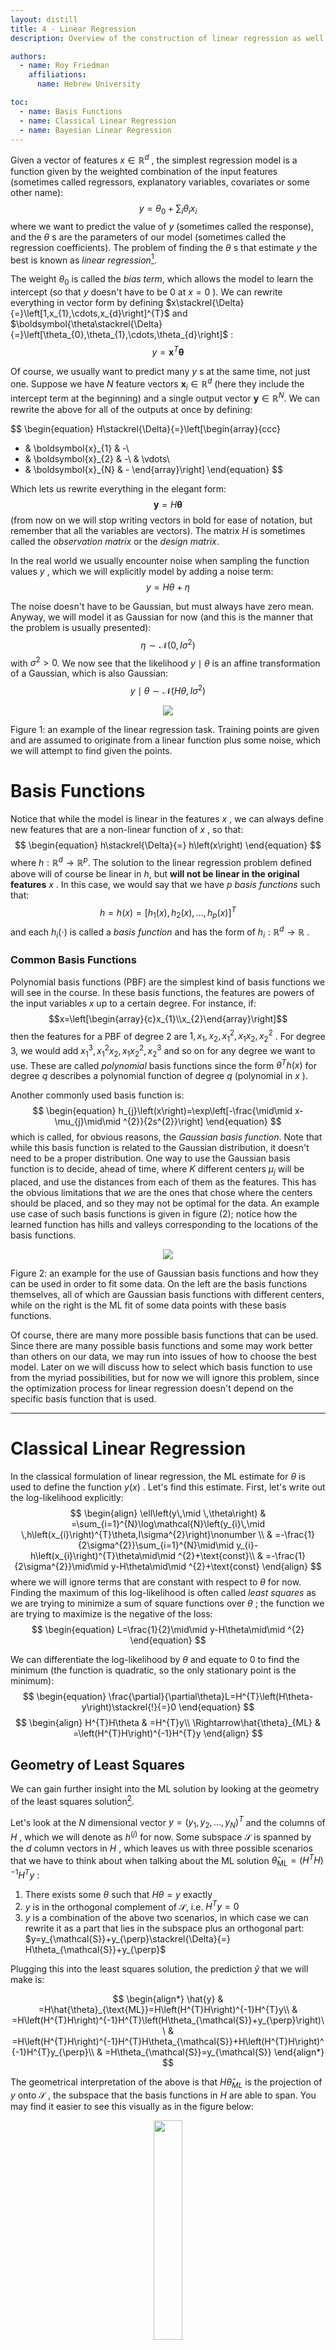 ```yaml
---
layout: distill
title: 4 - Linear Regression
description: Overview of the construction of linear regression as well as it's classical and Bayesian solutions.

authors:
  - name: Roy Friedman
    affiliations:
      name: Hebrew University

toc:
  - name: Basis Functions
  - name: Classical Linear Regression
  - name: Bayesian Linear Regression
---
```


Given a vector of features $x\in\mathbb{R}^{d}$ , the simplest regression model is a function given by the weighted combination of the input features (sometimes called regressors, explanatory variables, covariates or some other name):
$$
\begin{equation}
y=\theta_{0}+\sum_{i}\theta_{i}x_{i}
\end{equation}
$$
where we want to predict the value of $y$ (sometimes called the response), and the $\theta$ s are the parameters of our model (sometimes called the regression coefficients). The problem of finding the $\theta$ s that estimate $y$ the best is known as _linear regression_[^1].


The weight $\theta_{0}$ is called the _bias term_, which allows the model to learn the intercept (so that $y$ doesn't have to be 0 at $x=0$ ). We can rewrite everything in vector form by defining $x\stackrel{\Delta}{=}\left[1,x_{1},\cdots,x_{d}\right]^{T}$ and $\boldsymbol{\theta\stackrel{\Delta}{=}\left[\theta_{0},\theta_{1},\cdots,\theta_{d}\right]$ :
$$
\begin{equation}
y=\boldsymbol{x}^{T}\boldsymbol{\theta}
\end{equation}
$$

Of course, we usually want to predict many $y$ s at the same time, not just one. Suppose we have $N$ feature vectors $\boldsymbol{x}_{i}\in\mathbb{R}^{d}$ (here they include the intercept term at the beginning) and a single output vector $\boldsymbol{y}\in\mathbb{R}^{N}$. We can rewrite the above for all of the outputs at once by defining:

$$
\begin{equation}
H\stackrel{\Delta}{=}\left[\begin{array}{ccc}
- & \boldsymbol{x}_{1} & -\\
- & \boldsymbol{x}_{2} & -\\
 & \vdots\\
- & \boldsymbol{x}_{N} & -
\end{array}\right]
\end{equation}
$$

Which lets us rewrite everything in the elegant form:
$$
\begin{equation}
\boldsymbol{y}=H\boldsymbol{\theta}
\end{equation}
$$
(from now on we will stop writing vectors in bold for ease of notation, but remember that all the variables are vectors). The matrix $H$ is sometimes called the _observation matrix_ or the _design matrix_. 


In the real world we usually encounter noise when sampling the function values $y$ , which we will explicitly model by adding a noise term:
$$
\begin{equation}
y=H\theta+\eta
\end{equation}
$$

The noise doesn't have to be Gaussian, but must always have zero mean. Anyway, we will model it as Gaussian for now (and this is the manner that the problem is usually presented):
$$
\begin{equation}
\eta\sim\mathcal{N}\left(0,I\sigma^{2}\right)
\end{equation}
$$
with $\sigma^{2}>0$. We now see that the likelihood $y\mid \theta$ is an affine transformation of a Gaussian, which is also Gaussian:
$$
\begin{equation}
y\mid \theta\sim\mathcal{N}\left(H\theta,I\sigma^{2}\right)
\end{equation}
$$

<div class="fake-img l-page">
<p align="center">
<img  
src="https://friedmanroy.github.io/assets/bml_figs/rec_4/LR_fit.png"  
style="display: inline-block; margin: 0 auto; ">
</p>
</div>
<div class="caption">
    Figure 1: an example of the linear regression task. Training points are given and are assumed to originate from a linear function plus some noise, which we will attempt to find given the points.
</div>

# Basis Functions

Notice that while the model is linear in the features $x$ , we can always define new features that are a non-linear function of $x$ , so that:
$$
\begin{equation}
h\stackrel{\Delta}{=} h\left(x\right)
\end{equation}
$$
where $h:\mathbb{R}^{d}\rightarrow\mathbb{R}^{p}$. The solution to the linear regression problem defined above will of course be linear in $h$, but **will not be linear in the original features** $x$ . In this case, we would say that we have $p$ _basis functions_ such that:
$$
\begin{equation}
h=h\left(x\right)=\left[h_{1}\left(x\right),h_{2}\left(x\right),...,h_{p}\left(x\right)\right]^{T}
\end{equation}
$$
and each $h_{i}\left(\cdot\right)$ is called a _basis function_ and has the form of $h_{i}:\mathbb{R}^{d}\rightarrow\mathbb{R}$ .


### Common Basis Functions

Polynomial basis functions (PBF) are the simplest kind of basis functions we will see in the course. In these basis functions, the features are powers of the input variables $x$ up to a certain degree. For instance, if:
$$x=\left[\begin{array}{c}x_{1}\\x_{2}\end{array}\right]$$
then the features for a PBF of degree 2 are $1,\,x_{1},\,x_{2},\,x_{1}^{2},\,x_{1}x_{2},\,x_{2}^{2}$ . For degree 3, we would add $x_{1}^{3},\,x_{1}^{2}x_{2},\,x_{1}x_{2}^{2},\,x_{2}^{3}$ and so on for any degree we want to use. These are called _polynomial_ basis functions since the form $\theta^{T}h\left(x\right)$ for degree $q$ describes a polynomial function of degree $q$ (polynomial in $x$ ).

Another commonly used basis function is:
$$
\begin{equation}
h_{j}\left(x\right)=\exp\left[-\frac{\mid\mid x-\mu_{j}\mid\mid ^{2}}{2s^{2}}\right]
\end{equation}
$$
which is called, for obvious reasons, the _Gaussian basis function_. Note that while this basis function is related to the Gaussian distribution, it doesn't need to be a proper distribution. One way to use the Gaussian basis function is to decide, ahead of time, where $K$ different centers $\mu_{j}$ will be placed, and use the distances from each of them as the features. This has the obvious limitations that _we_ are the ones that chose where the centers should be placed, and so they may not be optimal for the data. An example use case of such basis functions is given in figure (2); notice how the learned function has hills and valleys corresponding to the locations of the basis functions.

<div class="fake-img l-page">
<p align="center">
<img  
src="https://friedmanroy.github.io/assets/bml_figs/rec_4/basis_funcs.png"  
style="display: inline-block; margin: 0 auto; ">
</p>
</div>
<div class="caption">
    Figure 2: an example for the use of Gaussian basis functions and how they can be used in order to fit some data. On the left are the basis functions themselves, all of which are Gaussian basis functions with different centers, while on the right is the ML fit of some data points with these basis functions.
</div>


Of course, there are many more possible basis functions that can be used. Since there are many possible basis functions and some may work better than others on our data, we may run into issues of how to choose the best model. Later on we will discuss how to select which basis function to use from the myriad possibilities, but for now we will ignore this problem, since the optimization process for linear regression doesn't depend on the specific basis function that is used.

---

# Classical Linear Regression

In the classical formulation of linear regression, the ML estimate for $\theta$ is used to define the function $y\left(x\right)$ . Let's find this estimate. First, let's write out the log-likelihood explicitly:
$$
\begin{align}
\ell\left(y\,\mid \,\theta\right) & =\sum_{i=1}^{N}\log\mathcal{N}\left(y_{i}\,\mid \,h\left(x_{i}\right)^{T}\theta,I\sigma^{2}\right)\nonumber \\
 & =-\frac{1}{2\sigma^{2}}\sum_{i=1}^{N}\mid\mid y_{i}-h\left(x_{i}\right)^{T}\theta\mid\mid ^{2}+\text{const}\\
 & =-\frac{1}{2\sigma^{2}}\mid\mid y-H\theta\mid\mid ^{2}+\text{const}
\end{align}
$$
where we will ignore terms that are constant with respect to $\theta$ for now. Finding the maximum of this log-likelihood is often called _least squares_ as we are trying to minimize a sum of square functions over $\theta$ ; the function we are trying to maximize is the negative of the loss:
$$
\begin{equation}
L=\frac{1}{2}\mid\mid y-H\theta\mid\mid ^{2}
\end{equation}
$$

We can differentiate the log-likelihood by $\theta$ and equate to 0 to find the minimum (the function is quadratic, so the only stationary point is the minimum):
$$
\begin{equation}
\frac{\partial}{\partial\theta}L=H^{T}\left(H\theta-y\right)\stackrel{!}{=}0
\end{equation}
$$
$$
\begin{align}
H^{T}H\theta & =H^{T}y\\
\Rightarrow\hat{\theta}_{ML} & =\left(H^{T}H\right)^{-1}H^{T}y
\end{align}
$$


## Geometry of Least Squares

We can gain further insight into the ML solution by looking at the geometry of the least squares solution[^2].

Let's look at the $N$ dimensional vector $y=\left(y_{1},y_{2},...,y_{N}\right)^{T}$ and the columns of $H$ , which we will denote as $h^{\left(j\right)}$ for now. Some subspace $\mathcal{S}$ is spanned by the $d$ column vectors in $H$ , which leaves us with three possible scenarios that we have to think about when talking about the ML solution $\hat{\theta}_{\text{ML}}=\left(H^{T}H\right)^{-1}H^{T}y$ :

1. There exists some $\theta$ such that $H\theta=y$ exactly
2. $y$ is in the orthogonal complement of $\mathcal{S}$, i.e. $H^{T}y=0$
3. $y$ is a combination of the above two scenarios, in which case we can rewrite it as a part that lies in the subspace plus an orthogonal part: $y=y_{\mathcal{S}}+y_{\perp}\stackrel{\Delta}{=} H\theta_{\mathcal{S}}+y_{\perp}$

Plugging this into the least squares solution, the prediction $\hat{y}$ that we will make is:

$$
\begin{align*}
\hat{y} & =H\hat{\theta}_{\text{ML}}=H\left(H^{T}H\right)^{-1}H^{T}y\\
 & =H\left(H^{T}H\right)^{-1}H^{T}\left(H\theta_{\mathcal{S}}+y_{\perp}\right)\\
 & =H\left(H^{T}H\right)^{-1}H^{T}H\theta_{\mathcal{S}}+H\left(H^{T}H\right)^{-1}H^{T}y_{\perp}\\
 & =H\theta_{\mathcal{S}}=y_{\mathcal{S}}
\end{align*}
$$

The geometrical interpretation of the above is that $H\hat{\theta}_{ML}$ is the projection of $y$ onto $\mathcal{S}$ , the subspace that the basis functions in $H$ are able to span. You may find it easier to see this visually as in the figure below:

<div class="fake-img l-body">
<p align="center">
<img  
src="https://friedmanroy.github.io/assets/bml_figs/rec_4/least_squares.png"  
style="display: inline-block; margin: 0 auto; "
width=30%>
</p>
</div>
<div class="caption">
    Figure 3: geometrical interpretation of the least squares solution.
</div>

While very simple, the ML solution for linear regression is prone to problems. Specifically, notice that when the basis functions are expressive enough to completely fit the points, then they will always do so, even when we might think that such a solution doesn't make much sense. This is called overfitting and can be seen in figure 4 below (center). In fact, this will happen whenever the basis functions span a subspace with the same rank as the number of data points. When this subspace has a larger rank than the number of points, then there are an infinite number of solutions!

## Ridge Regression

As we add more and more basis functions, we will start overfitting at some point - something we would really like to avoid. _Regularization_ seeks to reduce the amount of overfitting by adding some restrictions to the values that the weights can take. Usually this is done by adding a penalty term for $\theta$ to what we are trying to minimize, like so:
$$
L_{R}=\frac{1}{2}\mid\mid y-H\theta\mid\mid ^{2}+\lambda E_{R}\left(\theta\right)
$$
where $\lambda$ is the _regularization coefficient_ that controls the relative weight between the least squares expression and the regularization penalty $E_{R}$ . The simplest form of regularization is given by the norm of the weights:
$$
\begin{equation}
E_{R}\left(\theta\right)=\frac{1}{2}\theta^{T}\theta=\frac{1}{2}\mid\mid \theta\mid\mid ^{2}
\end{equation}
$$
Adding this term to the least squares objective the loss function becomes:
$$
\begin{equation}
L_{R}=\frac{1}{2}\mid\mid y-H\theta\mid\mid ^{2}+\frac{\lambda}{2}\mid\mid \theta\mid\mid ^{2}
\end{equation}
$$
This is only one possible choice for regularization, but is useful since it's easy to find the optimal solution with this regularization. Minimizing $L_{R}$ with respect to $\theta$ , we get:
$$
\begin{equation}\label{eq:ridge-sol}
\hat{\theta}=\left(H^{T}H+I\lambda\right)^{-1}H^{T}y
\end{equation}
$$
Linear regression with this regularization is often called _ridge regression_. This type of regularization obviously adds more constraints to the optimal values of $\theta$ since the weights are penalized based on their magnitude, unlike before. Another way to think about this is that $\lambda$ suggests a certain budget that the whole model gets for fitting the weights - if $\mid\mid y-H\theta\mid\mid ^{2}$ is constant and we change the value of $\lambda$ , then it directly controls the total magnitude of $\theta$ . 


<div class="fake-img l-page">
<p align="center">
<img  
src="https://friedmanroy.github.io/assets/bml_figs/rec_4/LR_vs_BLR.png"  
style="display: inline-block; margin: 0 auto; ">
</p>
</div>
<div class="caption">
    Figure 4: fitting a linear regression model with polynomial basis functions to data. The left most is the ML solution using 3rd order polynomials, the middle using 8th order polynomials while the right most is a Bayesian linear regression model using 8th order polynomials. The model in the center illustrates how the ML solution is prone to overfitting, when using basis functions that are expressive enough to completely describe the data points, unlike the case on the left. Unlike the ML solution, a well calibrated prior can avoid these problems of overfitting, while also defining a distribution over possible solutions. The black line is the MMSE estimate for BLR while the blue lines are samples from the posterior. Notice how the posterior describes high uncertainty outside the bounds of the data points, while being very certain around the data points themselves.
</div>

---

# Bayesian Linear Regression

Of course, we can also have a prior over the parameters $\theta$ [^3]. Since a linear transformation of a Gaussian is also a Gaussian, and since we wrote $x$ as a linear transformation of $\theta$ , it will make sense for our prior to have a Gaussian form. We will define our prior as:
$$
\begin{equation}
\theta\sim\mathcal{N}\left(\mu_{\theta},\Sigma_{\theta}\right)
\end{equation}
$$
where $\mu_{\theta}\in\mathbb{R}^{d}$ and $\Sigma_{\theta}\in\mathbb{R}^{d\times d}$ ; an example for such a prior can be seen in the figure below. 


<div class="fake-img l-page">
<p align="center">
<img  
src="https://friedmanroy.github.io/assets/bml_figs/rec_4/prior_vs_posterior.png"  
style="display: inline-block; margin: 0 auto; ">
</p>
</div>
<div class="caption">
    Figure 5: Bayesian linear regression with 10 Gaussian basis functions with means in equally spaced in the range $[-2.5,2.5]$. On the left is an example of the prior described by the model, as well as a few sampled functions from the prior. The posterior given some data points is shown on the right, as well as sampled functions from the newly defined distribution which describes plausible functions given the observed data points.
</div>

The posterior $p\left(\theta\mid y\right)$ in this case is also a Gaussian distribution given by:
$$
\begin{equation}
p\left(\theta\,\mid \,y\right)=\mathcal{N}\left(y\,\mid \,\mu_{\theta\mid D},C_{\theta\mid D}\right)
\end{equation}
$$
with the following parameters:
$$
\begin{align}\label{eq:post-cov}
\mu_{\theta\mid D} & =C_{\theta\mid D}\left(H^{T}\frac{1}{\sigma^{2}}y+\Sigma_{\theta}^{-1}\mu_{\theta}\right)\\
C_{\theta\mid D} & =\left(\Sigma_{\theta}^{-1}+\frac{1}{\sigma^{2}}H^{T}H\right)^{-1}
\end{align}
$$
The posterior describes a reweighing of the prior distribution given the observed points, as can be seen in figure 5 (right).

The optimal estimator (in the BMSE sense), as we have previously seen, is given by the expectation of the posterior:
$$
\begin{equation}
\mathbb{E}\left[\theta\mid D\right]=C_{\theta\mid D}\left(H^{T}\frac{1}{\sigma^{2}}y+\Sigma_{\theta}^{-1}\mu_{\theta}\right)
\end{equation}
$$


### Connection to Classic Linear Regression

Since our posterior is a Gaussian, the MMSE and MAP estimates coincide, so let's look at $\mathbb{E}\left[\theta\mid y\right]$ when the prior is non-informative; this will show us how the MMSE and ML solutions are related. We can do so by defining:
$$
\begin{equation}\label{eq:ridge-prior}
\theta_{R}\sim\mathcal{N}\left(0,\alpha I\right)
\end{equation}
$$
At the limit $\alpha\rightarrow\infty$, this prior becomes closer and closer to uniform on the whole space. Using this prior, the expectation over the posterior becomes:
$$
\begin{align}
\mathbb{E}\left[\theta_{R}\mid y\right] & =\left(I\frac{1}{\alpha}+\frac{1}{\sigma^{2}}H^{T}H\right)^{-1}H^{T}\frac{1}{\sigma^{2}}y\nonumber \\
 & =\sigma^{2}\left(I\frac{\sigma^{2}}{\alpha}+H^{T}H\right)^{-1}H^{T}\frac{1}{\sigma^{2}}y\nonumber \\
 & =\left(I\frac{\sigma^{2}}{\alpha}+H^{T}H\right)^{-1}H^{T}y\label{eq:bayes-ridge}\\
 & \stackrel{\alpha\rightarrow\infty}{=}\left(H^{T}H\right)^{-1}H^{T}y
\end{align}
$$
And we have the MLE solution! But wait, we didn't do that just for show. If we rewind back to equation \eqref{eq:bayes-ridge}, notice that this looks suspiciously similar to equation \eqref{eq:ridge-sol}, where we saw the solution to ridge regression. Now we can give a more informative explanation to ridge regression; instead of saying something a bit hand wavey as "we are trying to avoid overfitting", we can say that ridge regression is the same as Bayesian linear regression with a prior of the form given in equation \eqref{eq:ridge-prior}. Equivalently, using $\theta_{R}$ as a prior is like trying to solve ridge regression with the regularization:
$$
\begin{equation}
\lambda=\frac{\sigma^{2}}{\alpha}
\end{equation}
$$
In this sense, if we are very unsure about the prior ( $\alpha\gg1$ ) then the regularization will be very light, while if we are very sure ( $\alpha$ is small), then we will heavily penalize solutions that are far from what we expected.

---

## Woodbury Matrix Identity

There is an equivalent way of writing the parameters of the posterior. To show this equivalent form, we will need to learn about the _Woodbury matrix identity_. The identity is given by:

$$
\begin{equation}
\left(A+UCV\right)^{-1}=A^{-1}-A^{-1}U\left(C^{-1}+VA^{-1}U\right)^{-1}VA^{-1}\label{eq:woodbury}
\end{equation}
$$
where we assumed that $A$ and $C$ are invertible, while $U$ and $V$ don't even have to be square. Before we continue to use this on the covariance of the posterior, we should talk about when to use this identity. Obviously, if all of the matrices $A$ and $C$ are square and have the same dimensions and we know nothing about their inverses, using this identity will not help us at all. However, many times we will be confronted with an equation similar to the left hand side of equation \eqref{eq:woodbury}, where we actually know what the inverse of $A$ is directly, or know that the inverses of $A$ and $C$ are rather simple to compute.

### Example: Low Rank Matrices

Let's look at an example. Suppose we want to find:
$$
\begin{equation}
\left(I_{n}\beta+\frac{1}{\alpha}AA^{T}\right)^{-1}
\end{equation}
$$
where $A\in\mathbb{R}^{n\times m}$ such that $n\gg m$; in this sense $AA^{T}$ is a _low rank_ matrix since its rank (at most $m$ ) is much smaller than the full rank ( $n$ ). In this case, inverting the bigger $n\times n$ matrix will be much less efficient than inverting a small $m\times m$ matrix. We can now put the identity to good use:
$$
\begin{align}
\left(I_{n}\beta+\frac{1}{\alpha}AA^{T}\right)^{-1} & =\left(I_{n}\beta\right)^{-1}-\left(I_{n}\beta\right)^{-1}A\left(\left(I_{m}\frac{1}{\alpha}\right)^{-1}+A^{T}\left(I_{n}\beta\right)^{-1}A\right)^{-1}A^{T}\left(I_{n}\beta\right)^{-1}\nonumber \\
 & =\frac{1}{\beta}I_{n}-\frac{1}{\beta^{2}}A\left(I_{m}\alpha+\frac{1}{\beta}A^{T}A\right)^{-1}A^{T}\nonumber \\
 & =\frac{1}{\beta}I_{n}-\frac{1}{\beta}A\left(I_{m}\alpha\beta+A^{T}A\right)^{-1}A^{T}
\end{align}
$$
Notice that the matrix $A^{T}A$ is an $m\times m$ matrix, so we end up only needing to invert $m\times m$ matrices, possibly avoiding many unneeded computations. 

## Equivalent Form

We now turn back to the covariance we found in equation \eqref{eq:post-cov}. Using the Woodbury identity:
$$
\begin{align}
C_{\theta\mid D} & =\left(\Sigma_{\theta}^{-1}+\frac{1}{\sigma^{2}}H^{T}H\right)^{-1}\nonumber \\
 & =\Sigma_{\theta}-\Sigma_{\theta}H^{T}\left(\sigma^{2}I+H\Sigma_{\theta}H^{T}\right)^{-1}H\Sigma_{\theta}\\
 & \stackrel{\Delta}{=}\Sigma_{\theta}-\Sigma_{\theta}H^{T}M^{-1}H\Sigma_{\theta}
\end{align}
$$

while this doesn't look particularly helpful, sometimes the number of samples (the first dimension of $H$ ) will be much smaller than the feature space (the dimension of $\Sigma_{\theta}$ ), in which case we will want to invert in the sample dimension. 

It will also be helpful to look at the mean of the posterior in this notation:
$$
\begin{align}
\mu_{\theta\mid D} & =C_{\theta\mid D}\left(H^{T}\frac{1}{\sigma^{2}}y+\Sigma_{\theta}^{-1}\mu_{\theta}\right)\nonumber \\
 & =\left(\Sigma_{\theta}-\Sigma_{\theta}H^{T}M^{-1}H\Sigma_{\theta}\right)\left(H^{T}\frac{1}{\sigma^{2}}y+\Sigma_{\theta}^{-1}\mu_{\theta}\right)\nonumber \\
 & =\left(I-\Sigma_{\theta}H^{T}M^{-1}H\right)\mu_{\theta}+\left(\Sigma_{\theta}H^{T}\frac{1}{\sigma^{2}}-\Sigma_{\theta}H^{T}M^{-1}H\Sigma_{\theta}\frac{1}{\sigma^{2}}H^{T}\right)y\nonumber \\
 & =\left(I-\Sigma_{\theta}H^{T}M^{-1}H\right)\mu_{\theta}+\frac{1}{\sigma^{2}}\Sigma_{\theta}H^{T}\left(I-M^{-1}H\Sigma_{\theta}H^{T}\right)y\nonumber \\
 & =\left(I-\Sigma_{\theta}H^{T}M^{-1}H\right)\mu_{\theta}+\frac{1}{\sigma^{2}}\Sigma_{\theta}H^{T}M^{-1}\left(M-H\Sigma_{\theta}H^{T}\right)x\nonumber \\
 & =\mu_{\theta}-\Sigma_{\theta}H^{T}M^{-1}H\mu_{\theta}+\frac{1}{\sigma^{2}}\Sigma_{\theta}H^{T}M^{-1}\left(\sigma^{2}I+H\Sigma_{\theta}H^{T}-H\Sigma_{\theta}H^{T}\right)y\nonumber \\
 & =\mu_{\theta}+\Sigma_{\theta}H^{T}M^{-1}\left(y-H\mu_{\theta}\right)
\end{align}
$$

And now we have our equivalent form for the mean of the posterior as well as the covariance:
$$
\begin{align}
\mu_{\theta\mid D} & =\mu_{\theta}+\Sigma_{\theta}H^{T}M^{-1}\left(y-H\mu_{\theta}\right)\\
C_{\theta\mid D} & =\Sigma_{\theta}-\Sigma_{\theta}H^{T}M^{-1}H\Sigma_{\theta}
\end{align}
$$




---

[^1]: Bishop 3.1; Murphy 7.3
[^2]: The analysis that follows is a more fleshed out version of the same given in Bishop 3.1.2
[^3]: Bishop 3.3; Murphy 7.6